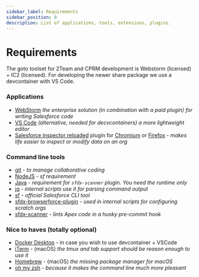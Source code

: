 ```yaml
---
sidebar_label: Requirements
sidebar_position: 0
description: List of applications, tools, extensions, plugins.
---
```


# Requirements

The goto toolset for 2Team and CPRM development is Webstorm (licensed) + IC2 (licensed). For developing the newer share package we use a devcontainer with VS Code.

### Applications
- [WebStorm](https://www.jetbrains.com/webstorm/) _the enterprise solution (in combination with a paid plugin) for writing Salesforce code_
- [VS Code](https://code.visualstudio.com) _(alternative, needed for decvcontainers) a more lightweight editor_
- [Salesforce inspector reloaded](https://github.com/tprouvot/Salesforce-Inspector-reloaded) plugin for [Chromium](https://chromewebstore.google.com/detail/salesforce-inspector-relo/hpijlohoihegkfehhibggnkbjhoemldh?pli=1) or [Firefox](https://addons.mozilla.org/en-US/firefox/addon/salesforce-inspector-reloaded/) - _makes life easier to inspect or modify data on an org_

### Command line tools
- [git](https://git-scm.com/) - _to manage collaborative coding_
- [NodeJS](https://nodejs.org/en/) - _sf requirement_
- [Java](https://www.oracle.com/java/technologies/downloads/) - _requirement for `sfdx-scanner` plugin. You need the runtime only_
- [jq](https://stedolan.github.io/jq/) - _internal scripts use it for parsing command output_
- [sf](https://developer.salesforce.com/tools/sfdxcli) - _official Salesforce CLI tool_
- [sfdx-browserforce-plugin](https://github.com/amtrack/sfdx-browserforce-plugin) - _used in internal scripts for configuring scratch orgs_
- [sfdx-scanner](https://forcedotcom.github.io/sfdx-scanner/) -  _lints Apex code in a husky pre-commit hook_

### Nice to haves (totally optional)
- [Docker Desktop](https://www.docker.com/products/docker-desktop/) - in case you wish to use devcontainer + VSCode
- [iTerm](https://iterm2.com/) - (macOS) _the tmux and tab support should be reason enough to use it_
- [Homebrew](https://brew.sh/) - (macOS) _the missing package manager for macOS_
- [oh my zsh](https://ohmyz.sh/) - _because it makes the command line much more pleasant_
